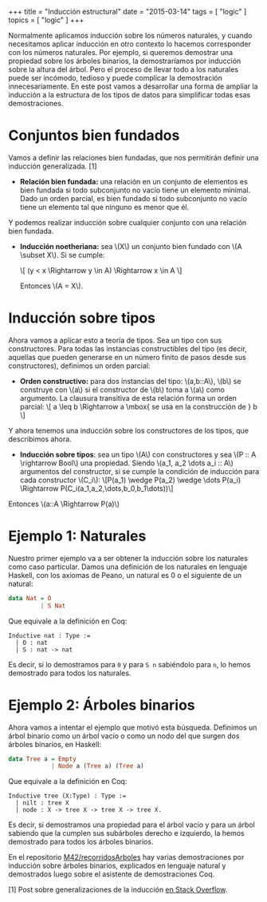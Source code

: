 +++
title = "Inducción estructural"
date = "2015-03-14"
tags = [ "logic" ]
topics = [ "logic" ]
+++

Normalmente aplicamos inducción sobre los números naturales, y cuando necesitamos aplicar inducción en otro contexto lo hacemos corresponder con los números naturales. Por ejemplo, si queremos demostrar una propiedad sobre los árboles binarios, la demostraríamos por inducción sobre la altura del árbol. Pero el proceso de llevar todo a los naturales puede ser incómodo, tedioso y puede complicar la demostración innecesariamente. En este post vamos a desarrollar una forma de ampliar la inducción a la estructura de los tipos de datos para simplificar todas esas demostraciones.


# Conjuntos bien fundados

Vamos a definir las relaciones bien fundadas, que nos permitirán definir una inducción generalizada. [1]

-   **Relación bien fundada:** una relación en un conjunto de elementos es bien fundada si todo subconjunto no vacío tiene un elemento minimal. Dado un orden parcial, es bien fundado si todo subconjunto no vacío tiene un elemento tal que ninguno es menor que él.

Y podemos realizar inducción sobre cualquier conjunto con una relación bien fundada.

-   **Inducción noetheriana:** sea \\(X\\) un conjunto bien fundado con \\(A \subset X\\). Si se cumple:
    
    \\[ (y < x \Rightarrow y \in A) \Rightarrow x \in A \\]
    
    Entonces \\(A = X\\).


# Inducción sobre tipos

Ahora vamos a aplicar esto a teoría de tipos. Sea un tipo con sus constructores. Para todas las instancias constructibles del tipo (es decir, aquellas que pueden generarse en un número finito de pasos desde sus constructores), definimos un orden parcial:

-   **Orden constructivo:** para dos instancias del tipo: \\(a,b::A\\), \\(b\\) se construye con \\(a\\) si el constructor de \\(b\\) toma a \\(a\\) como argumento. La clausura transitiva de esta relación forma un orden parcial: \\[ a \leq b \Rightarrow a \mbox{ se usa en la construcción de } b \\]

Y ahora tenemos una inducción sobre los constructores de los tipos, que describimos ahora.

-   **Inducción sobre tipos**: sea un tipo \\(A\\) con constructores y sea \\(P :: A \rightarrow Bool\\) una propiedad. Siendo \\(a_1, a_2 \dots a_i :: A\\) argumentos del constructor, si se cumple la condición de inducción para cada constructor \\(C_i\\): \\[P(a_1) \wedge P(a_2) \wedge \dots P(a_i) \Rightarrow P(C_i(a_1,a_2,\dots,b_0,b_1\dots))\\]

Entonces \\(a::A \Rightarrow P(a)\\)


# Ejemplo 1: Naturales

Nuestro primer ejemplo va a ser obtener la inducción sobre los naturales como caso particular. Damos una definición de los naturales en lenguaje Haskell, con los axiomas de Peano, un natural es 0 o el siguiente de un natural:

```haskell
data Nat = O
         | S Nat
```

Que equivale a la definición en Coq:

    Inductive nat : Type :=
      | O : nat
      | S : nat -> nat

Es decir, si lo demostramos para `0` y para `S n` sabiéndolo para `n`, lo hemos demostrado para todos los naturales.


# Ejemplo 2: Árboles binarios

Ahora vamos a intentar el ejemplo que motivó esta búsqueda. Definimos un árbol binario como un árbol vacío o como un nodo del que surgen dos árboles binarios, en Haskell:

```haskell
data Tree a = Empty
            | Node a (Tree a) (Tree a)
```

Que equivale a la definición en Coq:

    Inductive tree (X:Type) : Type :=
      | nilt : tree X
      | node : X -> tree X -> tree X -> tree X.

Es decir, si demostramos una propiedad para el árbol vacío y para un árbol sabiendo que la cumplen sus subárboles derecho e izquierdo, la hemos demostrado para todos los árboles binarios.

En el repositorio [M42/recorridosArboles](https://github.com/M42/recorridosArboles) hay varias demostraciones por inducción sobre árboles binarios, explicados en lenguaje natural y demostrados luego sobre el asistente de demostraciones Coq.

[1] Post sobre generalizaciones de la inducción [en Stack Overflow](http://math.blogoverflow.com/2015/03/10/when-can-we-do-induction/).
